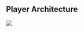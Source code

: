 ## Player Architecture

<img src="https://github.com/ologe/canaree-music-player/blob/master/docs/images/player_architecture.jpg">